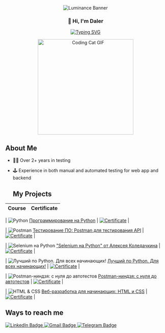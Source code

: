 <!--
😾 Don't copy my profile design!
-->

<p align="center">
  <img src="https://svg-banners.vercel.app/api?type=luminance&text1=Welcome%20to%20my%20GitHub%20profile!%20🖐&width=800&height=400&fontSize=50" alt="Luminance Banner">
</p>


<h3 align="center">👋 Hi, I'm Daler</h3>
<p align="center">
  <a href="https://git.io/typing-svg">
    <img src="https://readme-typing-svg.herokuapp.com?color=%2300FF00&center=true&vCenter=true&lines=QA+Engineer" alt="Typing SVG">
  </a>
</p>


<p align="center">
  <img src="https://media.giphy.com/media/v1.Y2lkPTc5MGI3NjExMHprcGhkNTQ0cmFvcmIwODk3NWNsNjQ3bmFlcXM2bzIwbGQxN3VoMSZlcD12MV9naWZzX3NlYXJjaCZjdD1n/7NoNw4pMNTvgc/giphy.gif" alt="Coding Cat GIF" width="300" height="300">
</p>


## About Me


- 👨‍💻 Over 2+ years in testing
- 🕹️ Experience in both manual and automated testing for web app and backend


  ## My Projects

| Course | Certificate |
|--------|-------------|

| ![Python](https://img.icons8.com/color/48/000000/python.png) [Программирование на Python](https://stepik.org/course/67/) | [![Certificate](https://img.shields.io/badge/Certificate-View-blue)](https://stepik.org/cert/2461195?lang=en) |

| ![Postman](https://img.icons8.com/dusk/48/postman-api.png) [Тестирование ПО: Postman для тестирования API](https://stepik.org/course/120679/) | [![Certificate](https://img.shields.io/badge/Certificate-View-teal)](https://stepik.org/cert/1755839?lang=en) |

| ![Selenium на Python](https://img.icons8.com/dusk/48/selenium-test-automation.png) ["Selenium на Python" от Алексея Коледачкина](https://stepik.org/course/188355/) | [![Certificate](https://img.shields.io/badge/Certificate-View-teal)](https://stepik.org/cert/2538507?lang=en) |

| ![Лучший по Python. Для всех начинающих!](https://img.icons8.com/color/48/000000/python.png) [Лучший по Python. Для всех начинающих!](https://stepik.org/course/214271/) | [![Certificate](https://img.shields.io/badge/Certificate-View-teal)](https://stepik.org/cert/2725403?lang=en) |

| ![Postman-ниндзя: c нуля до автотестов](https://img.icons8.com/dusk/48/postman-api.png) [Postman-ниндзя: c нуля до автотестов](https://stepik.org/course/198019/) | [![Certificate](https://img.shields.io/badge/Certificate-View-teal)](https://stepik.org/cert/2725608?lang=en) |

| ![HTML & CSS](https://img.icons8.com/dusk/48/web-design.png) [Веб-разработка для начинающих: HTML и CSS](https://stepik.org/course/38218) | [![Certificate](https://img.shields.io/badge/Certificate-View-blue)](https://stepik.org/cert/2134763?lang=en) |

## Ways to reach me
  <a href="https://www.linkedin.com/in/daler-zabirov">
    <img src="https://img.shields.io/badge/LinkedIn-blue?style=for-the-badge&logo=linkedin&logoColor=white" alt="LinkedIn Badge">
  </a>
   <a href="mailto:daler.zabirov88@gmail.com">
    <img src="https://img.shields.io/badge/Gmail-red?style=for-the-badge&logo=gmail&logoColor=white" alt="Gmail Badge"/>
  </a>
  <a href="https://t.me/daler_zabirov">
    <img src="https://img.shields.io/badge/Telegram-blue?style=for-the-badge&logo=telegram&logoColor=white" alt="Telegram Badge"/>
  </a>
